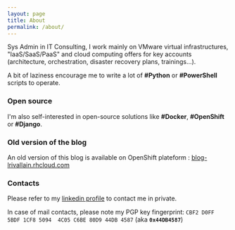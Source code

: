 ```yaml
---
layout: page
title: About
permalink: /about/
---
```


Sys Admin in IT Consulting, I work mainly on VMware virtual infrastructures, "IaaS/SaaS/PaaS" and cloud computing offers for key accounts (architecture, orchestration, disaster recovery plans, trainings...).

A bit of laziness encourage me to write a lot of **#Python** or **#PowerShell** scripts to operate.

### Open source

I'm also self-interested in open-source solutions like **#Docker**, **#OpenShift** or **#Django**.

### Old version of the blog

An old version of this blog is available on OpenShift plateform : [blog-lrivallain.rhcloud.com](http://blog-lrivallain.rhcloud.com)

### Contacts

Please refer to my [linkedin profile](https://www.linkedin.com/in/ludovicrivallain) to contact me in private.

In case of mail contacts, please note my PGP key fingerprint: ``CBF2 D0FF 5BDF 1CF8 5094  4C05 C6BE 80D9 44DB 4587`` (aka **``0x44DB4587``**)
